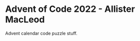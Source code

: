 Advent of Code 2022 - Allister MacLeod
======================================

Advent calendar code puzzle stuff.
